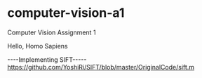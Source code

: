 # computer-vision-a1
Computer Vision Assignment 1

Hello, Homo Sapiens

----Implementing SIFT-----
https://github.com/YoshiRi/SIFT/blob/master/OriginalCode/sift.m
